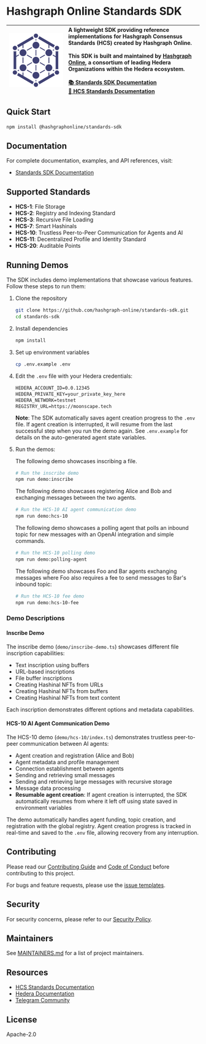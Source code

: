 # Hashgraph Online Standards SDK

| ![](./Hashgraph-Online.png) | A lightweight SDK providing reference implementations for Hashgraph Consensus Standards (HCS) created by Hashgraph Online.<br><br>This SDK is built and maintained by [Hashgraph Online](https://hashgraphonline.com), a consortium of leading Hedera Organizations within the Hedera ecosystem.<br><br>[📚 Standards SDK Documentation](https://hashgraphonline.com/docs/libraries/standards-sdk/)<br>[📖 HCS Standards Documentation](https://hashgraphonline.com/docs/standards) |
| :-------------------------------------------- | :-------------------------------------------------------------------------------------------------------------------------------------------------------------------------------------------------------------------------------------------------------------------------------------------------------------------------------------------------------------------------------------------------------------------------------------------------------------------------------------------------- |

## Quick Start

```bash
npm install @hashgraphonline/standards-sdk
```

## Documentation

For complete documentation, examples, and API references, visit:

- [Standards SDK Documentation](https://hashgraphonline.com/docs/libraries/standards-sdk/)

## Supported Standards

- **HCS-1**: File Storage
- **HCS-2**: Registry and Indexing Standard
- **HCS-3**: Recursive File Loading
- **HCS-7**: Smart Hashinals
- **HCS-10**: Trustless Peer-to-Peer Communication for Agents and AI
- **HCS-11**: Decentralized Profile and Identity Standard
- **HCS-20**: Auditable Points

## Running Demos

The SDK includes demo implementations that showcase various features. Follow these steps to run them:

1. Clone the repository

   ```bash
   git clone https://github.com/hashgraph-online/standards-sdk.git
   cd standards-sdk
   ```

2. Install dependencies

   ```bash
   npm install
   ```

3. Set up environment variables

   ```bash
   cp .env.example .env
   ```

4. Edit the `.env` file with your Hedera credentials:

   ```
   HEDERA_ACCOUNT_ID=0.0.12345
   HEDERA_PRIVATE_KEY=your_private_key_here
   HEDERA_NETWORK=testnet
   REGISTRY_URL=https://moonscape.tech
   ```

   **Note**: The SDK automatically saves agent creation progress to the `.env` file. If agent creation is interrupted, it will resume from the last successful step when you run the demo again. See `.env.example` for details on the auto-generated agent state variables.

5. Run the demos:

   The following demo showcases inscribing a file.

   ```bash
   # Run the inscribe demo
   npm run demo:inscribe
   ```

   The following demo showcases registering Alice and Bob and exchanging messages between the two agents.

   ```bash
   # Run the HCS-10 AI agent communication demo
   npm run demo:hcs-10
   ```

   The following demo showcases a polling agent that polls an inbound topic for new messages with an OpenAI integration and simple commands.

   ```bash
   # Run the HCS-10 polling demo
   npm run demo:polling-agent
   ```

   The following demo showcases Foo and Bar agents exchanging messages where Foo also requires a fee to send messages to Bar's inbound topic:

   ```bash
   # Run the HCS-10 fee demo
   npm run demo:hcs-10-fee
   ```

### Demo Descriptions

#### Inscribe Demo

The inscribe demo (`demo/inscribe-demo.ts`) showcases different file inscription capabilities:

- Text inscription using buffers
- URL-based inscriptions
- File buffer inscriptions
- Creating Hashinal NFTs from URLs
- Creating Hashinal NFTs from buffers
- Creating Hashinal NFTs from text content

Each inscription demonstrates different options and metadata capabilities.

#### HCS-10 AI Agent Communication Demo

The HCS-10 demo (`demo/hcs-10/index.ts`) demonstrates trustless peer-to-peer communication between AI agents:

- Agent creation and registration (Alice and Bob)
- Agent metadata and profile management
- Connection establishment between agents
- Sending and retrieving small messages
- Sending and retrieving large messages with recursive storage
- Message data processing
- **Resumable agent creation**: If agent creation is interrupted, the SDK automatically resumes from where it left off using state saved in environment variables

The demo automatically handles agent funding, topic creation, and registration with the global registry. Agent creation progress is tracked in real-time and saved to the `.env` file, allowing recovery from any interruption.

## Contributing

Please read our [Contributing Guide](CONTRIBUTING.md) and [Code of Conduct](CODE_OF_CONDUCT.md) before contributing to this project.

For bugs and feature requests, please use the [issue templates](https://github.com/hashgraph-online/standards-sdk/issues/new/choose).

## Security

For security concerns, please refer to our [Security Policy](SECURITY.md).

## Maintainers

See [MAINTAINERS.md](MAINTAINERS.md) for a list of project maintainers.

## Resources

- [HCS Standards Documentation](https://hashgraphonline.com/docs/standards)
- [Hedera Documentation](https://docs.hedera.com)
- [Telegram Community](https://t.me/hashinals)

## License

Apache-2.0
